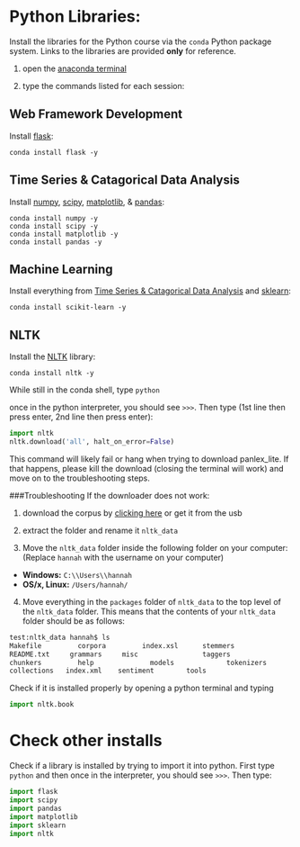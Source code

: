 Python Libraries:
=================
Install the libraries for the Python course via the `conda` Python package system. Links to the libraries are provided **only** for reference.

1) open the [anaconda terminal](anaconda.md)

2) type the commands listed for each session: 

Web Framework Development
--------------------------
Install [flask](http://flask.pocoo.org/):
```
conda install flask -y
```

Time Series & Catagorical Data Analysis
----------------------------------------
Install [numpy](http://www.numpy.org/), [scipy](https://www.scipy.org/), 
[matplotlib](http://matplotlib.org/), & [pandas](http://pandas.pydata.org/):
```
conda install numpy -y
conda install scipy -y
conda install matplotlib -y
conda install pandas -y
```

Machine Learning
----------------
Install everything from [Time Series & Catagorical Data Analysis](#time-series--catagorical-data-analysis)
and [sklearn](http://scikit-learn.org/stable/):
```
conda install scikit-learn -y
```

NLTK
----

Install the [NLTK](http://www.nltk.org/) library:

```
conda install nltk -y
```
While still in the conda shell, type `python`

once in the python interpreter, you should see `>>>`. Then type (1st line then press enter, 2nd line then press enter):

```python
import nltk
nltk.download('all', halt_on_error=False)
```

This command will likely fail or hang when trying to download panlex_lite. If that happens, please kill the download (closing the terminal will work) and move on to the troubleshooting steps. 

###Troubleshooting
If the downloader does not work:

1) download the corpus by [clicking here](https://github.com/nltk/nltk_data/archive/gh-pages.zip) or get it from the usb

2) extract the folder and rename it `nltk_data`

3) Move the `nltk_data` folder inside the following folder on your computer: (Replace `hannah` with the username on your computer)
  * **Windows:** `C:\\Users\\hannah`
  * **OS/x, Linux:** `/Users/hannah/`

4) Move everything in the `packages` folder of `nltk_data` to the top level of the `nltk_data` folder. This means that the contents of your  `nltk_data` folder should be as follows:
```bash
test:nltk_data hannah$ ls
Makefile	     corpora	     index.xsl	    stemmers
README.txt	   grammars	    misc		        taggers
chunkers	     help		       models		      tokenizers
collections	  index.xml	   sentiment	    tools
```

Check if it is installed properly by opening a python terminal and typing

```python
import nltk.book
```

Check other installs
====================
Check if a library is installed by trying to import it into python. First type `python` and then once in the interpreter, you should see `>>>`. Then type:

```python
import flask
import scipy
import pandas
import matplotlib
import sklearn
import nltk
```
